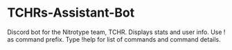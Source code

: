 # TCHRs-Assistant-Bot
Discord bot for the Nitrotype team, TCHR. Displays stats and user info.
Use ! as command prefix.
Type !help for list of commands and command details. 
